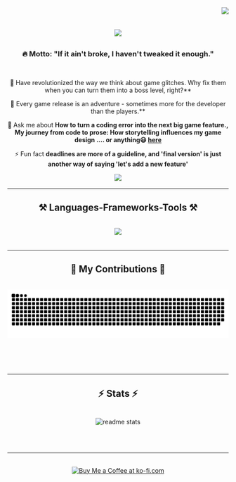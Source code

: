 <img align="right" src="https://visitor-badge.laobi.icu/badge?page_id=" />

<h1 align="center">
    <img src="https://readme-typing-svg.herokuapp.com/?font=Righteous&size=35&center=true&vCenter=true&width=500&height=70&duration=4000&lines=Hi+There!+👋;+I'm+Osama+Kasem+AKA+Snappy!;" />
</h1>

<h3 align="center">🔥 Motto: "If it ain't broke, I haven't tweaked it enough."</h3>

<br/>

<div align="center">
 
 🌟 Have revolutionized the way we think about game glitches. Why fix them when you can turn them into a boss level, right?**
 
 🌱 Every game release is an adventure - sometimes more for the developer than the players.**

💬 Ask me about **How to turn a coding error into the next big game feature., My journey from code to prose: How storytelling influences my game design .... or anything😃 [here](https://github.com/tsnappyt/tsnappyt/issues)**

⚡ Fun fact **deadlines are more of a guideline, and 'final version' is just another way of saying 'let's add a new feature'**

 </div>
 
<div align="center"> 
  <a href="mailto:contact@quickyround.com">
    <img src="https://img.shields.io/badge/Gmail-333333?style=for-the-badge&logo=gmail&logoColor=red" />
  </a>
</div>

 <hr/>
 
<h2 align="center">⚒️ Languages-Frameworks-Tools ⚒️</h2>
<br/>
<div align="center">
    <img src="https://skillicons.dev/icons?i=cpp,java,unreal,blender,vscode,github,git,r" />
</div>

<br/>
<hr/>

<div align="center">
  <h2>🐍 My Contributions 🐍</h2>
  <br>
  <img alt="snake eating my contributions" src="https://raw.githubusercontent.com/tsnappyt/tsnappyt/output/github-contribution-grid-snake.svg" />
  
  <br/><br/><br/>
</div>

<hr/>

<h2 align="center">⚡ Stats ⚡</h2>
<br>
<div align=center>
  <img width=390 src="https://github-readme-stats.vercel.app/api?username=tsnappyt&show_icons=true&theme=react&rank_icon=github&border_radius=10" alt="readme stats" />
  <br/>
</div>

<br/><br/>

<hr/>

<br/>

<div align="center">
<a href='https://ko-fi.com/V7V4RAK9C' target='_blank'><img height='64' style='border:0px;height:64px;' src='https://storage.ko-fi.com/cdn/kofi1.png?v=3' border='0' alt='Buy Me a Coffee at ko-fi.com' /></a>
</div>

<br/>
